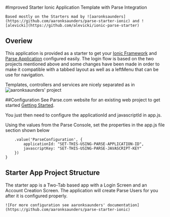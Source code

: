 #Improved Starter Ionic Application Template with Parse Integration

	Based mostly on the Starters mad by ![aaronksaunders](https://github.com/aaronksaunders/parse-starter-ionic) and ![alevicki](https://github.com/alevicki/ionic-parse-starter)

## Overiew
This  application is provided as a starter to get your [Ionic Framework](http://ionicframework.com/getting-started/) and [Parse Application](https://parse.com/products/core) configured easily. The login flow is based on the two projects mentioned above and some changes have been made in order to make it compatible with a tabbed layout as well as a leftMenu that can be use for navigation.

Templates, controllers and services are nicely separated as in ![aaronksaunders'](https://github.com/aaronksaunders/parse-starter-ionic) project

##Configuration
See Parse.com website for an existing web project to get started [Getting Started](https://www.parse.com/apps/quickstart#parse_data/web/existing).

You just then need to configure the applicationId and javascriptId in app.js.

Using the values from the Parse Console, set the properties in the app.js file section shown below

```javascript,linenums=true
    .value('ParseConfiguration', {
        applicationId: "SET-THIS-USING-PARSE-APPLICATION-ID",
        javascriptKey: "SET-THIS-USING-PARSE-JAVASCRIPT-KEY"
    })
}
```
## Starter App Project Structure
The starter app is a Two-Tab based app with a Login Screen and an Account Creation Screen. The application will create Parse Users for you after it is configured properly.

	![For more configuration see aaronksaunders' documentation](https://github.com/aaronksaunders/parse-starter-ionic)

